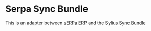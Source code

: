 # Serpa Sync Bundle

This is an adapter between [sERPa ERP](http://progen.hu) and the [Sylius Sync Bundle](https://github.com/artkonekt/sylius-sync-bundle)
